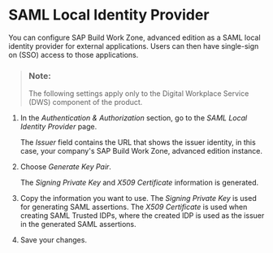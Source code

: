 <!-- loio176e87bb4f464b508370302398d00878 -->

# SAML Local Identity Provider

You can configure SAP Build Work Zone, advanced edition as a SAML local identity provider for external applications. Users can then have single-sign on \(SSO\) access to those applications.

> ### Note:  
> The following settings apply only to the Digital Workplace Service \(DWS\) component of the product.

1.  In the *Authentication & Authorization* section, go to the *SAML Local Identity Provider* page.

    The *Issuer* field contains the URL that shows the issuer identity, in this case, your company's SAP Build Work Zone, advanced edition instance.

2.  Choose *Generate Key Pair*.

    The *Signing Private Key* and *X509 Certificate* information is generated.

3.  Copy the information you want to use. The *Signing Private Key* is used for generating SAML assertions. The *X509 Certificate* is used when creating SAML Trusted IDPs, where the created IDP is used as the issuer in the generated SAML assertions.

4.  Save your changes.

